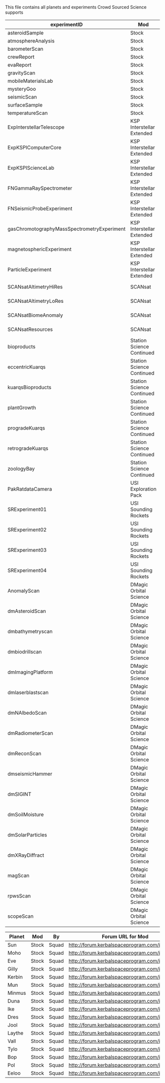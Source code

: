 This file contains all planets and experiments Crowd Sourced Science supports

experimentID                                | Mod                       | By          | Forum URL for Mod                                              | Notes
--------------------------------------------|---------------------------|-------------|----------------------------------------------------------------|-------
asteroidSample                              | Stock                     | Squad       | http://forum.kerbalspaceprogram.com/index.php                  | 
atmosphereAnalysis                          | Stock                     | Squad       | http://forum.kerbalspaceprogram.com/index.php                  | 
barometerScan                               | Stock                     | Squad       | http://forum.kerbalspaceprogram.com/index.php                  | 
crewReport                                  | Stock                     | Squad       | http://forum.kerbalspaceprogram.com/index.php                  | 
evaReport                                   | Stock                     | Squad       | http://forum.kerbalspaceprogram.com/index.php                  | 
gravityScan                                 | Stock                     | Squad       | http://forum.kerbalspaceprogram.com/index.php                  | 
mobileMaterialsLab                          | Stock                     | Squad       | http://forum.kerbalspaceprogram.com/index.php                  | 
mysteryGoo                                  | Stock                     | Squad       | http://forum.kerbalspaceprogram.com/index.php                  | 
seismicScan                                 | Stock                     | Squad       | http://forum.kerbalspaceprogram.com/index.php                  | 
surfaceSample                               | Stock                     | Squad       | http://forum.kerbalspaceprogram.com/index.php                  | 
temperatureScan                             | Stock                     | Squad       | http://forum.kerbalspaceprogram.com/index.php                  | 
ExpInterstellarTelescope                    | KSP Interstellar Extended | FreeThinker | http://forum.kerbalspaceprogram.com/index.php?/topic/155255-*/ | 
ExpKSPIComputerCore                         | KSP Interstellar Extended | FreeThinker | http://forum.kerbalspaceprogram.com/index.php?/topic/155255-*/ | 
ExpKSPIScienceLab                           | KSP Interstellar Extended | FreeThinker | http://forum.kerbalspaceprogram.com/index.php?/topic/155255-*/ | 
FNGammaRaySpectrometer                      | KSP Interstellar Extended | FreeThinker | http://forum.kerbalspaceprogram.com/index.php?/topic/155255-*/ | 
FNSeismicProbeExperiment                    | KSP Interstellar Extended | FreeThinker | http://forum.kerbalspaceprogram.com/index.php?/topic/155255-*/ | 
gasChromotographyMassSpectrometryExperiment | KSP Interstellar Extended | FreeThinker | http://forum.kerbalspaceprogram.com/index.php?/topic/155255-*/ | 
magnetosphericExperiment                    | KSP Interstellar Extended | FreeThinker | http://forum.kerbalspaceprogram.com/index.php?/topic/155255-*/ | 
ParticleExperiment                          | KSP Interstellar Extended | FreeThinker | http://forum.kerbalspaceprogram.com/index.php?/topic/155255-*/ | 
SCANsatAltimetryHiRes                       | SCANsat                   | DMagic      | http://forum.kerbalspaceprogram.com/index.php?/topic/72679-*/  | 
SCANsatAltimetryLoRes                       | SCANsat                   | DMagic      | http://forum.kerbalspaceprogram.com/index.php?/topic/72679-*/  | 
SCANsatBiomeAnomaly                         | SCANsat                   | DMagic      | http://forum.kerbalspaceprogram.com/index.php?/topic/72679-*/  | 
SCANsatResources                            | SCANsat                   | DMagic      | http://forum.kerbalspaceprogram.com/index.php?/topic/72679-*/  | 
bioproducts                                 | Station Science Continued | tomf        | http://forum.kerbalspaceprogram.com/index.php?/topic/154629-*/ | 
eccentricKuarqs                             | Station Science Continued | tomf        | http://forum.kerbalspaceprogram.com/index.php?/topic/154629-*/ | 
kuarqsBioproducts                           | Station Science Continued | tomf        | http://forum.kerbalspaceprogram.com/index.php?/topic/154629-*/ | 
plantGrowth                                 | Station Science Continued | tomf        | http://forum.kerbalspaceprogram.com/index.php?/topic/154629-*/ | 
progradeKuarqs                              | Station Science Continued | tomf        | http://forum.kerbalspaceprogram.com/index.php?/topic/154629-*/ | 
retrogradeKuarqs                            | Station Science Continued | tomf        | http://forum.kerbalspaceprogram.com/index.php?/topic/154629-*/ | 
zoologyBay                                  | Station Science Continued | tomf        | http://forum.kerbalspaceprogram.com/index.php?/topic/154629-*/ | 
PakRatdataCamera                            | USI Exploration Pack      | RoverDude   | http://forum.kerbalspaceprogram.com/index.php?/topic/78242-*/  | 
SRExperiment01                              | USI Sounding Rockets      | RoverDude   | http://forum.kerbalspaceprogram.com/index.php?/topic/92434-*/  | 
SRExperiment02                              | USI Sounding Rockets      | RoverDude   | http://forum.kerbalspaceprogram.com/index.php?/topic/92434-*/  | 
SRExperiment03                              | USI Sounding Rockets      | RoverDude   | http://forum.kerbalspaceprogram.com/index.php?/topic/92434-*/  | 
SRExperiment04                              | USI Sounding Rockets      | RoverDude   | http://forum.kerbalspaceprogram.com/index.php?/topic/92434-*/  | 
AnomalyScan                                 | DMagic Orbital Science    | DMagic      | http://forum.kerbalspaceprogram.com/index.php?/topic/59009-*/  | 
dmAsteroidScan                              | DMagic Orbital Science    | DMagic      | http://forum.kerbalspaceprogram.com/index.php?/topic/59009-*/  | 
dmbathymetryscan                            | DMagic Orbital Science    | DMagic      | http://forum.kerbalspaceprogram.com/index.php?/topic/59009-*/  | 
dmbiodrillscan                              | DMagic Orbital Science    | DMagic      | http://forum.kerbalspaceprogram.com/index.php?/topic/59009-*/  | 
dmImagingPlatform                           | DMagic Orbital Science    | DMagic      | http://forum.kerbalspaceprogram.com/index.php?/topic/59009-*/  | 
dmlaserblastscan                            | DMagic Orbital Science    | DMagic      | http://forum.kerbalspaceprogram.com/index.php?/topic/59009-*/  | 
dmNAlbedoScan                               | DMagic Orbital Science    | DMagic      | http://forum.kerbalspaceprogram.com/index.php?/topic/59009-*/  | 
dmRadiometerScan                            | DMagic Orbital Science    | DMagic      | http://forum.kerbalspaceprogram.com/index.php?/topic/59009-*/  | 
dmReconScan                                 | DMagic Orbital Science    | DMagic      | http://forum.kerbalspaceprogram.com/index.php?/topic/59009-*/  | 
dmseismicHammer                             | DMagic Orbital Science    | DMagic      | http://forum.kerbalspaceprogram.com/index.php?/topic/59009-*/  | 
dmSIGINT                                    | DMagic Orbital Science    | DMagic      | http://forum.kerbalspaceprogram.com/index.php?/topic/59009-*/  | 
dmSoilMoisture                              | DMagic Orbital Science    | DMagic      | http://forum.kerbalspaceprogram.com/index.php?/topic/59009-*/  | 
dmSolarParticles                            | DMagic Orbital Science    | DMagic      | http://forum.kerbalspaceprogram.com/index.php?/topic/59009-*/  | 
dmXRayDiffract                              | DMagic Orbital Science    | DMagic      | http://forum.kerbalspaceprogram.com/index.php?/topic/59009-*/  | 
magScan                                     | DMagic Orbital Science    | DMagic      | http://forum.kerbalspaceprogram.com/index.php?/topic/59009-*/  | 
rpwsScan                                    | DMagic Orbital Science    | DMagic      | http://forum.kerbalspaceprogram.com/index.php?/topic/59009-*/  | 
scopeScan                                   | DMagic Orbital Science    | DMagic      | http://forum.kerbalspaceprogram.com/index.php?/topic/59009-*/  | 

Planet | Mod   | By    | Forum URL for Mod                             | Notes
-------|-------|-------|-----------------------------------------------|-------
Sun    | Stock | Squad | http://forum.kerbalspaceprogram.com/index.php | 
Moho   | Stock | Squad | http://forum.kerbalspaceprogram.com/index.php | 
Eve    | Stock | Squad | http://forum.kerbalspaceprogram.com/index.php | 
Gilly  | Stock | Squad | http://forum.kerbalspaceprogram.com/index.php | 
Kerbin | Stock | Squad | http://forum.kerbalspaceprogram.com/index.php | 
Mun    | Stock | Squad | http://forum.kerbalspaceprogram.com/index.php | 
Minmus | Stock | Squad | http://forum.kerbalspaceprogram.com/index.php | 
Duna   | Stock | Squad | http://forum.kerbalspaceprogram.com/index.php | 
Ike    | Stock | Squad | http://forum.kerbalspaceprogram.com/index.php | 
Dres   | Stock | Squad | http://forum.kerbalspaceprogram.com/index.php | 
Jool   | Stock | Squad | http://forum.kerbalspaceprogram.com/index.php | 
Laythe | Stock | Squad | http://forum.kerbalspaceprogram.com/index.php | 
Vall   | Stock | Squad | http://forum.kerbalspaceprogram.com/index.php | 
Tylo   | Stock | Squad | http://forum.kerbalspaceprogram.com/index.php | 
Bop    | Stock | Squad | http://forum.kerbalspaceprogram.com/index.php | 
Pol    | Stock | Squad | http://forum.kerbalspaceprogram.com/index.php | 
Eeloo  | Stock | Squad | http://forum.kerbalspaceprogram.com/index.php | 

